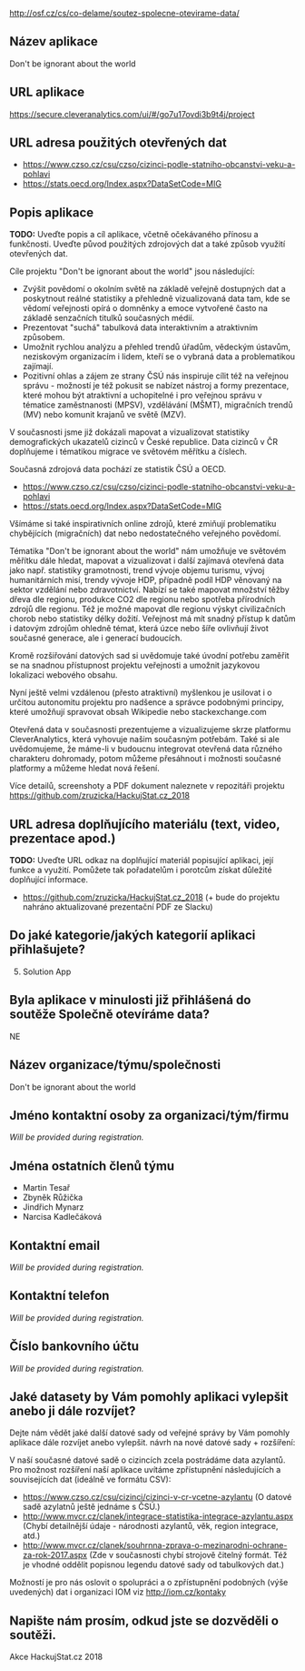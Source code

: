 http://osf.cz/cs/co-delame/soutez-spolecne-otevirame-data/

## Název aplikace
Don't be ignorant about the world

## URL aplikace
https://secure.cleveranalytics.com/ui/#/go7u17ovdi3b9t4j/project

## URL adresa použitých otevřených dat
* https://www.czso.cz/csu/czso/cizinci-podle-statniho-obcanstvi-veku-a-pohlavi
* https://stats.oecd.org/Index.aspx?DataSetCode=MIG

## Popis aplikace
**TODO:** Uveďte popis a cíl aplikace, včetně očekávaného přínosu a funkčnosti. Uveďte původ použitých zdrojových dat a také způsob využití otevřených dat.

Cíle projektu "Don't be ignorant about the world" jsou následující:

* Zvýšit povědomí o okolním světě na základě veřejně dostupných dat a poskytnout reálné statistiky a přehledně vizualizovaná data tam, kde se vědomí veřejnosti opírá o domněnky a emoce vytvořené často na základě senzačních titulků současných médií.
* Prezentovat "suchá" tabulková data interaktivním a atraktivním způsobem.
* Umožnit rychlou analýzu a přehled trendů úřadům, vědeckým ústavům, neziskovým organizacím i lidem, kteří se o vybraná data a problematikou zajímají.
* Pozitivní ohlas a zájem ze strany ČSÚ nás inspiruje cílit též na veřejnou správu - možností je též pokusit se nabízet nástroj a formy prezentace, které mohou být atraktivní a uchopitelné i pro veřejnou správu v tématice zaměstnanosti (MPSV), vzdělávání (MŠMT), migračních trendů (MV) nebo komunit krajanů ve světě (MZV).

V současnosti jsme již dokázali mapovat a vizualizovat statistiky demografických ukazatelů cizinců v České republice. Data cizinců v ČR doplňujeme i tématikou migrace ve světovém měřítku a číslech.

Současná zdrojová data pochází ze statistik ČSÚ a OECD.
* https://www.czso.cz/csu/czso/cizinci-podle-statniho-obcanstvi-veku-a-pohlavi
* https://stats.oecd.org/Index.aspx?DataSetCode=MIG

Všímáme si také inspirativních online zdrojů, které zmiňují problematiku chybějících (migračních) dat nebo nedostatečného veřejného povědomí.

Tématika "Don't be ignorant about the world" nám umožňuje ve světovém měřítku dále hledat, mapovat a vizualizovat i další zajímavá otevřená data jako např. statistiky gramotnosti, trend vývoje objemu turismu, vývoj humanitárních misí, trendy vývoje HDP, případně podíl HDP věnovaný na sektor vzdělání nebo zdravotnictví. Nabízí se také mapovat množství těžby dřeva dle regionu, produkce CO2 dle regionu nebo spotřeba přírodních zdrojů dle regionu. Též je možné mapovat dle regionu výskyt civilizačních chorob nebo statistiky délky dožití. Veřejnost má mít snadný přístup k datům i datovým zdrojům ohledně témat, která úzce nebo šíře ovlivňují život současné generace, ale i generací budoucích.

Kromě rozšiřování datových sad si uvědomuje také úvodní potřebu zaměřit se na snadnou přístupnost projektu veřejnosti a umožnit jazykovou lokalizaci webového obsahu. 

Nyní ještě velmi vzdálenou (přesto atraktivní) myšlenkou je usilovat i o určitou autonomitu projektu pro nadšence a správce podobnými principy, které umožňují spravovat obsah Wikipedie nebo stackexchange.com

Otevřená data v současnosti prezentujeme a vizualizujeme skrze platformu CleverAnalytics, která vyhovuje našim současným potřebám. Také si ale uvědomujeme, že máme-li v budoucnu integrovat otevřená data různého charakteru dohromady, potom můžeme přesáhnout i možnosti současné platformy a můžeme hledat nová řešení.

Více detailů, screenshoty a PDF dokument naleznete v repozitáři projektu https://github.com/zruzicka/HackujStat.cz_2018

## URL adresa doplňujícího materiálu (text, video, prezentace apod.)
**TODO:** Uveďte URL odkaz na doplňující materiál popisující aplikaci, její funkce a využití. Pomůžete tak pořadatelům i porotcům získat důležité doplňující informace.  
* https://github.com/zruzicka/HackujStat.cz_2018 (+ bude do projektu nahráno aktualizované prezentační PDF ze Slacku)

## Do jaké kategorie/jakých kategorií aplikaci přihlašujete?
5) Solution App

## Byla aplikace v minulosti již přihlášená do soutěže Společně otevíráme data?
NE

## Název organizace/týmu/společnosti
Don't be ignorant about the world

## Jméno kontaktní osoby za organizaci/tým/firmu
*Will be provided during registration.*

## Jména ostatních členů týmu
* Martin Tesař
* Zbyněk Růžička
* Jindřich Mynarz
* Narcisa Kadlečáková

## Kontaktní email
*Will be provided during registration.*

## Kontaktní telefon
*Will be provided during registration.*

## Číslo bankovního účtu
*Will be provided during registration.*

## Jaké datasety by Vám pomohly aplikaci vylepšit anebo ji dále rozvíjet?
Dejte nám vědět jaké další datové sady od veřejné správy by Vám pomohly aplikace dále rozvíjet anebo vylepšit.
návrh na nové datové sady + rozšíření: 

V naší současné datové sadě o cizincích zcela postrádáme data azylantů. Pro možnost rozšíření naší aplikace uvítáme zpřístupnění následujících a souvisejících dat (ideálně ve formátu CSV):
* https://www.czso.cz/csu/cizinci/cizinci-v-cr-vcetne-azylantu (O datové sadě azylatnů ještě jednáme s ČSÚ.)
* http://www.mvcr.cz/clanek/integrace-statistika-integrace-azylantu.aspx (Chybí detailnější údaje - národnosti azylantů, věk, region integrace, atd.)
* http://www.mvcr.cz/clanek/souhrnna-zprava-o-mezinarodni-ochrane-za-rok-2017.aspx (Zde v současnosti chybí strojově čitelný formát. Též je vhodné oddělit popisnou legendu datové sady od tabulkových dat.)

Možností je pro nás oslovit o spolupráci a o zpřístupnění podobných (výše uvedených) dat i organizaci IOM viz http://iom.cz/kontaky

## Napište nám prosím, odkud jste se dozvěděli o soutěži.
Akce HackujStat.cz 2018
